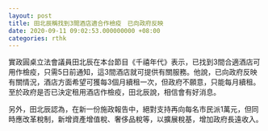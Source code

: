 ```yaml
---
layout: post
title: 田北辰稱找到3間酒店適合作檢疫　已向政府反映
date: 2020-09-11 09:02:53.000000000 +08:00
categories: rthk
---
```


實政圓桌立法會議員田北辰在本台節目《千禧年代》表示，已找到3間合適酒店可用作檢疫，只需5日前通知，這3間酒店就可提供有關服務。他說，已向政府反映有關情況，酒店方面希望可獲每3個月續租一次，但政府不願意，只能每月續租。至於政府是否已決定租用酒店作檢疫，田北辰說，相信會有好消息。

另外，田北辰認為，在新一份施政報告中，絕對支持再向每名市民派1萬元，但同時應改革稅制，新增資產增值稅、奢侈品稅等，以擴展稅基，增加政府長遠收入。
